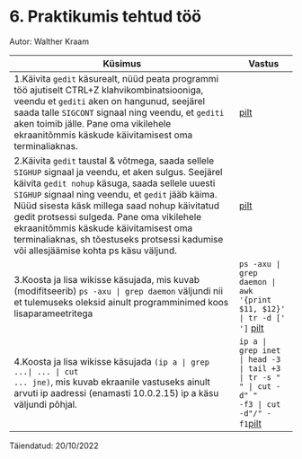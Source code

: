 # 6. Praktikumis tehtud töö

Autor: Walther Kraam

|Küsimus|Vastus|
|---|---|
|1.Käivita <code>gedit</code> käsurealt, nüüd peata programmi töö ajutiselt CTRL+Z klahvikombinatsiooniga, veendu et <code>gediti</code> aken on hangunud, seejärel saada talle <code>SIGCONT</code> signaal ning veendu, et <code>gediti</code> aken toimib jälle. Pane oma vikilehele ekraanitõmmis käskude käivitamisest oma terminaliaknas.|[pilt](https://github.com/wkraam/OPSysteemid/blob/7144b4339390d9f3b23787877ac8829052628583/Praktikumite%20failid/Praktikum6/q1.png)|
|2.Käivita <code>gedit</code> taustal & võtmega, saada sellele <code>SIGHUP</code> signaal ja veendu, et aken sulgus. Seejärel käivita <code>gedit nohup</code> käsuga, saada sellele uuesti <code>SIGHUP</code> signaal ning veendu, et <code>gedit</code> jääb käima. Nüüd sisesta käsk millega saad nohup käivitatud gedit protsessi sulgeda. Pane oma vikilehele ekraanitõmmis käskude käivitamisest oma terminaliaknas, sh tõestuseks protsessi kadumise või allesjäämise kohta ps käsu väljund.|[pilt](https://github.com/wkraam/OPSysteemid/blob/7144b4339390d9f3b23787877ac8829052628583/Praktikumite%20failid/Praktikum6/q2.png)|
|3.Koosta ja lisa wikisse käsujada, mis kuvab (modifitseerib) <code>ps -axu &#124; grep daemon</code> väljundi nii et tulemuseks oleksid ainult programminimed koos lisaparameetritega|<code>ps -axu &#124; grep daemon &#124; awk '{print $11, $12}' &#124; tr -d [' ']</code> [pilt](https://github.com/wkraam/OPSysteemid/blob/7144b4339390d9f3b23787877ac8829052628583/Praktikumite%20failid/Praktikum6/q3.png)|
|4.Koosta ja lisa wikisse käsujada <code>(ip a &#124; grep ...&#124; ... &#124; cut ... jne)</code>, mis kuvab ekraanile vastuseks ainult arvuti ip aadressi (enamasti 10.0.2.15) ip a käsu väljundi põhjal.|<code>ip a &#124; grep inet &#124; head -3 &#124; tail +3 &#124; tr -s " " &#124; cut -d" " -f3 &#124; cut -d"/" -f1</code>[pilt](https://github.com/wkraam/OPSysteemid/blob/7144b4339390d9f3b23787877ac8829052628583/Praktikumite%20failid/Praktikum6/q4.png)|

Täiendatud: 20/10/2022
